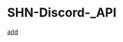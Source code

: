 # SHN-Discord-\_API

[add](https://discord.com/api/oauth2/authorize?client_id=1038441968776257566&permissions=67648&scope=bot%20applications.commands)
